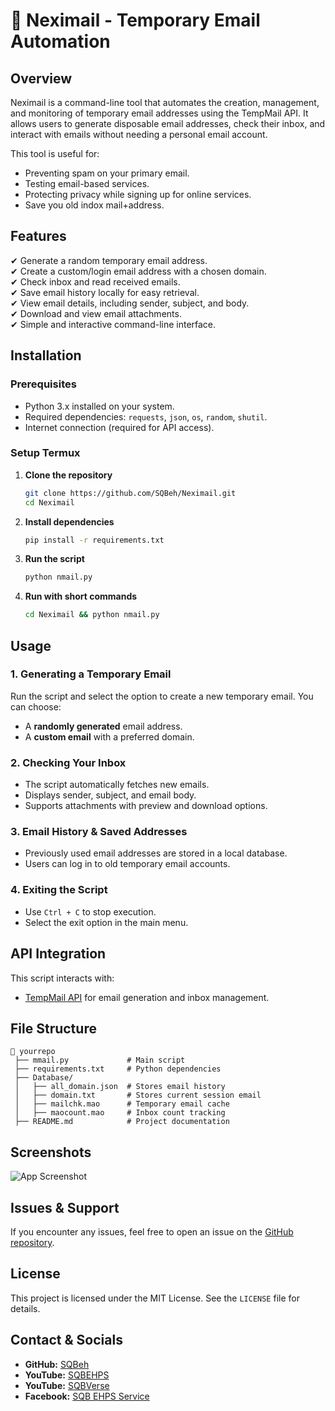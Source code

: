 # 📧 Neximail - Temporary Email Automation

## Overview
Neximail is a command-line tool that automates the creation, management, and monitoring of temporary email addresses using the TempMail API. It allows users to generate disposable email addresses, check their inbox, and interact with emails without needing a personal email account.

This tool is useful for:
- Preventing spam on your primary email.
- Testing email-based services.
- Protecting privacy while signing up for online services.
- Save you old indox mail+address. 

## Features
✔ Generate a random temporary email address.  
✔ Create a custom/login email address with a chosen domain.  
✔ Check inbox and read received emails.  
✔ Save email history locally for easy retrieval.  
✔ View email details, including sender, subject, and body.  
✔ Download and view email attachments.  
✔ Simple and interactive command-line interface.  

## Installation

### Prerequisites
- Python 3.x installed on your system.
- Required dependencies: `requests`, `json`, `os`, `random`, `shutil`.
- Internet connection (required for API access).

### Setup Termux 
1. **Clone the repository**
   ```sh
   git clone https://github.com/SQBeh/Neximail.git
   cd Neximail
   ```
2. **Install dependencies**
   ```sh
   pip install -r requirements.txt
   ```
3. **Run the script**
   ```sh
   python nmail.py
   ```
3. **Run with short commands**
   ```sh
   cd Neximail && python nmail.py
   ```

## Usage

### 1. Generating a Temporary Email
Run the script and select the option to create a new temporary email. You can choose:
- A **randomly generated** email address.
- A **custom email** with a preferred domain.

### 2. Checking Your Inbox
- The script automatically fetches new emails.
- Displays sender, subject, and email body.
- Supports attachments with preview and download options.

### 3. Email History & Saved Addresses
- Previously used email addresses are stored in a local database.
- Users can log in to old temporary email accounts.

### 4. Exiting the Script
- Use `Ctrl + C` to stop execution.
- Select the exit option in the main menu.

## API Integration
This script interacts with:
- [TempMail API](https://temp-mail.io/) for email generation and inbox management.

## File Structure
```
📂 yourrepo
 ├── mmail.py             # Main script
 ├── requirements.txt     # Python dependencies
 ├── Database/
 │   ├── all_domain.json  # Stores email history
 │   ├── domain.txt       # Stores current session email
 │   ├── mailchk.mao      # Temporary email cache
 │   ├── maocount.mao     # Inbox count tracking
 ├── README.md            # Project documentation
```

## Screenshots
![App Screenshot](Image/Screenshot_20250314-184601_Termux.jpg)


## Issues & Support
If you encounter any issues, feel free to open an issue on the [GitHub repository](https://github.com/yourusername/yourrepo/issues).

## License
This project is licensed under the MIT License. See the `LICENSE` file for details.

## Contact & Socials
- **GitHub:** [SQBeh](https://github.com/SQBeh)  
- **YouTube:** [SQBEHPS](https://youtube.com/@SQBEHPS)
- **YouTube:** [SQBVerse](https://youtube.com/@SQBVerse)  
- **Facebook:** [SQB EHPS Service](https://www.facebook.com/profile.php?id=61554399397116)  
